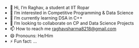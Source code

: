 - 👋 Hi, I’m Raghav, a student at IIT Ropar
- 👀 I’m interested in Competitive Programming & Data Science 
- 🌱 I’m currently learning DSA in C++ 
- 💞️ I’m looking to collaborate on CP and Data Science Projects 
- 📫 How to reach me raghavsharma8218@gmail.com
- 😄 Pronouns: He/Him
- ⚡ Fun fact: ...

<!---
raghav8218/raghav8218 is a ✨ special ✨ repository because its `README.md` (this file) appears on your GitHub profile.
You can click the Preview link to take a look at your changes.
--->
